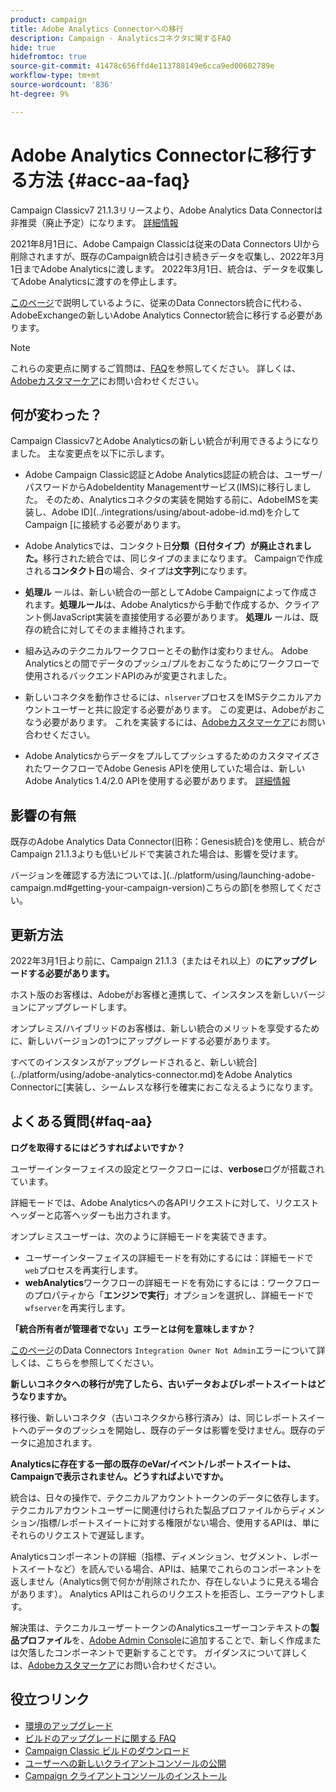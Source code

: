 ```yaml
---
product: campaign
title: Adobe Analytics Connectorへの移行
description: Campaign - Analyticsコネクタに関するFAQ
hide: true
hidefromtoc: true
source-git-commit: 41478c656ffd4e113788149e6cca9ed00602789e
workflow-type: tm+mt
source-wordcount: '836'
ht-degree: 9%

---
```


# Adobe Analytics Connectorに移行する方法 {#acc-aa-faq}

Campaign Classicv7 21.1.3リリースより、Adobe Analytics Data Connectorは非推奨（廃止予定）になります。 [詳細情報](https://experienceleague.adobe.com/docs/analytics/import/dataconnectors/data-connectors-eol.html)

2021年8月1日に、Adobe Campaign Classicは従来のData Connectors UIから削除されますが、既存のCampaign統合は引き続きデータを収集し、2022年3月1日までAdobe Analyticsに渡します。 2022年3月1日、統合は、データを収集してAdobe Analyticsに渡すのを停止します。

[このページ](../platform/using/adobe-analytics-connector.md)で説明しているように、従来のData Connectors統合に代わる、AdobeExchangeの新しいAdobe Analytics Connector統合に移行する必要があります。


>[!NOTE]
>
>これらの変更点に関するご質問は、[FAQ](#faq-aa)を参照してください。 詳しくは、[Adobeカスタマーケア](https://helpx.adobe.com/jp/enterprise/admin-guide.html/enterprise/using/support-for-experience-cloud.ug.html)にお問い合わせください。


## 何が変わった？

Campaign Classicv7とAdobe Analyticsの新しい統合が利用できるようになりました。 主な変更点を以下に示します。

* Adobe Campaign Classic認証とAdobe Analytics認証の統合は、ユーザー/パスワードからAdobeIdentity Managementサービス(IMS)に移行しました。 そのため、Analyticsコネクタの実装を開始する前に、AdobeIMSを実装し、Adobe ID](../integrations/using/about-adobe-id.md)を介してCampaign [に接続する必要があります。

* Adobe Analyticsでは、コンタクト日&#x200B;**分類（日付タイプ）が廃止されました。**&#x200B;移行された統合では、同じタイプのままになります。 Campaignで作成される&#x200B;**コンタクト日**&#x200B;の場合、タイプは&#x200B;**文字列**&#x200B;になります。

* **処理ル** ールは、新しい統合の一部としてAdobe Campaignによって作成されます。**処理ルール**&#x200B;は、Adobe Analyticsから手動で作成するか、クライアント側JavaScript実装を直接使用する必要があります。 **処理ル** ールは、既存の統合に対してそのまま維持されます。

* 組み込みのテクニカルワークフローとその動作は変わりません。 Adobe Analyticsとの間でデータのプッシュ/プルをおこなうためにワークフローで使用されるバックエンドAPIのみが変更されました。

* 新しいコネクタを動作させるには、`nlserver`プロセスをIMSテクニカルアカウントユーザーと共に設定する必要があります。 この変更は、Adobeがおこなう必要があります。 これを実装するには、[Adobeカスタマーケア](https://helpx.adobe.com/enterprise/admin-guide.html/enterprise/using/support-for-experience-cloud.ug.html)にお問い合わせください。

* Adobe AnalyticsからデータをプルしてプッシュするためのカスタマイズされたワークフローでAdobe Genesis APIを使用していた場合は、新しいAdobe Analytics 1.4/2.0 APIを使用する必要があります。 [詳細情報](https://adobeexchangeec.zendesk.com/hc/en-us/articles/360047148832-Replacements-for-Data-Connector-API-calls)

## 影響の有無

既存のAdobe Analytics Data Connector(旧称：Genesis統合)を使用し、統合がCampaign 21.1.3よりも低いビルドで実装された場合は、影響を受けます。

バージョンを確認する方法については、](../platform/using/launching-adobe-campaign.md#getting-your-campaign-version)こちらの節[を参照してください。

## 更新方法

2022年3月1日より前に、Campaign 21.1.3（またはそれ以上）の&#x200B;**にアップグレードする必要があります。**

ホスト版のお客様は、Adobeがお客様と連携して、インスタンスを新しいバージョンにアップグレードします。

オンプレミス/ハイブリッドのお客様は、新しい統合のメリットを享受するために、新しいバージョンの1つにアップグレードする必要があります。

すべてのインスタンスがアップグレードされると、新しい統合](../platform/using/adobe-analytics-connector.md)をAdobe Analytics Connectorに[実装し、シームレスな移行を確実におこなえるようになります。


## よくある質問{#faq-aa}

**ログを取得するにはどうすればよいですか？**

ユーザーインターフェイスの設定とワークフローには、**verbose**&#x200B;ログが搭載されています。

詳細モードでは、Adobe Analyticsへの各APIリクエストに対して、リクエストヘッダーと応答ヘッダーも出力されます。

オンプレミスユーザーは、次のように詳細モードを実装できます。

* ユーザーインターフェイスの詳細モードを有効にするには：詳細モードで`web`プロセスを再実行します。
* **webAnalytics**&#x200B;ワークフローの詳細モードを有効にするには：ワークフローのプロパティから「**エンジンで実行**」オプションを選択し、詳細モードで`wfserver`を再実行します。

**「統合所有者が管理者でない」エラーとは何を意味しますか？**

[このページ](https://adobeexchangeec.zendesk.com/hc/en-us/articles/360035167932-Adobe-Analytics-Data-Connectors-Integration-Owner-Not-Admin-Error)のData Connectors `Integration Owner Not Admin`エラーについて詳しくは、こちらを参照してください。

**新しいコネクタへの移行が完了したら、古いデータおよびレポートスイートはどうなりますか。**

移行後、新しいコネクタ（古いコネクタから移行済み）は、同じレポートスイートへのデータのプッシュを開始し、既存のデータは影響を受けません。既存のデータに追加されます。

**Analyticsに存在する一部の既存のeVar/イベント/レポートスイートは、Campaignで表示されません。どうすればよいですか。**

統合は、日々の操作で、テクニカルアカウントトークンのデータに依存します。 テクニカルアカウントユーザーに関連付けられた製品プロファイルからディメンション/指標/レポートスイートに対する権限がない場合、使用するAPIは、単にそれらのリクエストで遅延します。

Analyticsコンポーネントの詳細（指標、ディメンション、セグメント、レポートスイートなど）を読んでいる場合、APIは、結果でこれらのコンポーネントを返しません（Analytics側で何かが削除されたか、存在しないように見える場合があります）。 Analytics APIはこれらのリクエストを拒否し、エラーアウトします。

解決策は、テクニカルユーザートークンのAnalyticsユーザーコンテキストの&#x200B;**製品プロファイル**&#x200B;を、[Adobe Admin Console](https://adminconsole.adobe.com/)に追加することで、新しく作成または欠落したコンポーネントで更新することです。 ガイダンスについて詳しくは、[Adobeカスタマーケア](https://helpx.adobe.com/enterprise/admin-guide.html/enterprise/using/support-for-experience-cloud.ug.html)にお問い合わせください。

## 役立つリンク

* [環境のアップグレード](../production/using/build-upgrade.md)
* [ビルドのアップグレードに関する FAQ](../platform/using/faq-build-upgrade.md)
* [Campaign Classic ビルドのダウンロード](https://experience.adobe.com/#/downloads/content/software-distribution/jp/campaign.html)
* [ユーザーへの新しいクライアントコンソールの公開](../installation/using/client-console-availability-for-windows.md)
* [Campaign クライアントコンソールのインストール](../installation/using/installing-the-client-console.md)
